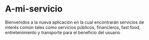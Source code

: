 # A-mi-servicio
Bienvenidos a la nueva aplicación en la cual encontrarán servicios de interés común tales como servicios públicos, financieros, fast food, entretenimiento y transporte para el beneficio del usuario 
